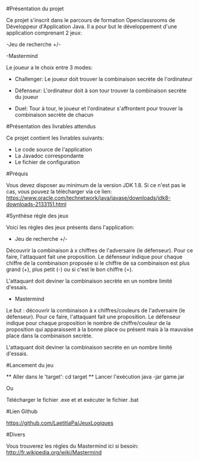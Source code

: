 #Présentation du projet  


Ce projet s'inscrit dans le parcours de formation Openclassrooms de Développeur d'Application Java.
Il a pour but le développement d'une application comprenant 2 jeux:

-Jeu de recherche +/-

-Mastermind

Le joueur a le choix entre 3 modes:

- Challenger: Le joueur doit trouver la combinaison secrète de l'ordinateur

- Défenseur: L'ordinateur doit à son tour trouver la combinaison secrète du joueur

- Duel: Tour à tour, le joueur et l'ordinateur s'affrontent pour trouver la combinaison secrète de chacun


#Présentation des livrables attendus

Ce projet contient les livrables suivants:

- Le code source de l'application
- La Javadoc correspondante
- Le fichier de configuration


#Préquis

Vous devez disposer au minimum de la version JDK 1.8.
Si ce n'est pas le cas, vous pouvez la télécharger via ce lien: https://www.oracle.com/technetwork/java/javase/downloads/jdk8-downloads-2133151.html



#Synthèse règle des jeux

Voici les règles des jeux présents dans l'application:


- Jeu de recherche +/-

Découvrir la combinaison à x chiffres de l'adversaire (le défenseur). Pour ce faire, l'attaquant fait une proposition. 
Le défenseur indique pour chaque chiffre de la combinaison proposée si le chiffre de sa combinaison est plus grand (+), plus petit (-) ou si c'est le bon chiffre (=).

L'attaquant doit deviner la combinaison secrète en un nombre limité d'essais.

- Mastermind

Le but : découvrir la combinaison à x chiffres/couleurs de l'adversaire (le défenseur). Pour ce faire, l'attaquant fait une proposition. 
Le défenseur indique pour chaque proposition le nombre de chiffre/couleur de la proposition qui apparaissent à la bonne place ou présent mais à la mauvaise place dans la combinaison secrète.

L'attaquant doit deviner la combinaison secrète en un nombre limité d'essais.


#Lancement du jeu

** Aller dans le 'target':
cd  target
** Lancer l'exécution
java -jar  game.jar

Ou 

Télécharger le fichier .exe et et exécuter le fichier .bat


#Lien Github

https://github.com/LaetitiaPa/JeuxLogiques


#Divers

Vous trouverez les règles du Mastermind ici si besoin: http://fr.wikipedia.org/wiki/Mastermind


